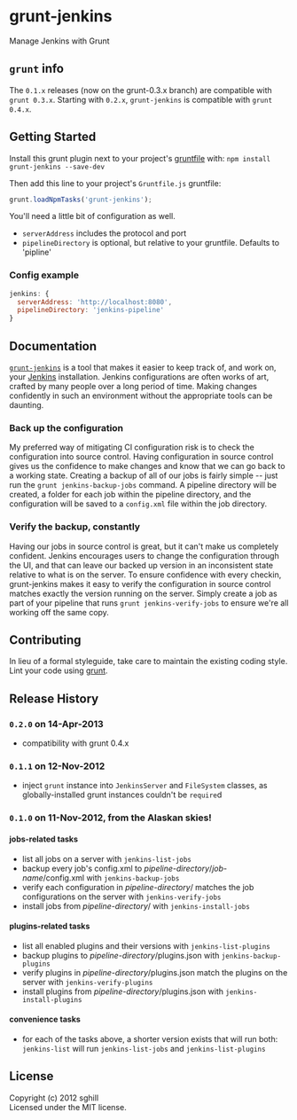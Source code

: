 # grunt-jenkins

Manage Jenkins with Grunt

## `grunt` info
The `0.1.x` releases (now on the grunt-0.3.x branch) are compatible with `grunt 0.3.x`. Starting with `0.2.x`, `grunt-jenkins` is compatible with `grunt 0.4.x`.

## Getting Started
Install this grunt plugin next to your project's [gruntfile][getting_started] with: `npm install grunt-jenkins --save-dev`

Then add this line to your project's `Gruntfile.js` gruntfile:

```javascript
grunt.loadNpmTasks('grunt-jenkins');
```

You'll need a little bit of configuration as well.
* `serverAddress` includes the protocol and port
* `pipelineDirectory` is optional, but relative to your gruntfile. Defaults to 'pipline'

### Config example
```javascript
jenkins: {
  serverAddress: 'http://localhost:8080',
  pipelineDirectory: 'jenkins-pipeline'
}
```

[grunt]: http://gruntjs.com/
[getting_started]: https://github.com/gruntjs/grunt/blob/master/docs/getting_started.md

## Documentation
[`grunt-jenkins`][grunt_jenkins_home] is a tool that makes it easier to keep track of, and work on, your [Jenkins][jenkins_home] installation. Jenkins configurations are often works of art, crafted by many people over a long period of time. Making changes confidently in such an environment without the appropriate tools can be daunting. 

### Back up the configuration
My preferred way of mitigating CI configuration risk is to check the configuration into source control. Having configuration in source control gives us the confidence to make changes and know that we can go back to a working state. Creating a backup of all of our jobs is fairly simple -- just run the `grunt jenkins-backup-jobs` command. A pipeline directory will be created, a folder for each job within the pipeline directory, and the configuration will be saved to a `config.xml` file within the job directory.

### Verify the backup, constantly
Having our jobs in source control is great, but it can't make us completely confident. Jenkins encourages users to change the configuration through the UI, and that can leave our backed up version in an inconsistent state relative to what is on the server. To ensure confidence with every checkin, grunt-jenkins makes it easy to verify the configuration in source control matches exactly the version running on the server. Simply create a job as part of your pipeline that runs `grunt jenkins-verify-jobs` to ensure we're all working off the same copy.

[grunt_jenkins_home]: https://github.com/sghill/grunt-jenkins
[jenkins_home]: http://jenkins-ci.org/

## Contributing
In lieu of a formal styleguide, take care to maintain the existing coding style. Lint your code using [grunt][grunt].

## Release History

### `0.2.0` on 14-Apr-2013
* compatibility with grunt 0.4.x

### `0.1.1` on 12-Nov-2012
* inject `grunt` instance into `JenkinsServer` and `FileSystem` classes, as globally-installed grunt instances couldn't be `require`d

### `0.1.0` on 11-Nov-2012, from the Alaskan skies!

#### jobs-related tasks
* list all jobs on a server with `jenkins-list-jobs`
* backup every job's config.xml to _pipeline-directory_/_job-name_/config.xml with `jenkins-backup-jobs`
* verify each configuration in _pipeline-directory_/ matches the job configurations on the server with `jenkins-verify-jobs`
* install jobs from _pipeline-directory_/ with `jenkins-install-jobs`

#### plugins-related tasks
* list all enabled plugins and their versions with `jenkins-list-plugins`
* backup plugins to _pipeline-directory_/plugins.json with `jenkins-backup-plugins`
* verify plugins in _pipeline-directory_/plugins.json match the plugins on the server with `jenkins-verify-plugins`
* install plugins from _pipeline-directory_/plugins.json with `jenkins-install-plugins`

#### convenience tasks

* for each of the tasks above, a shorter version exists that will run both: `jenkins-list` will run `jenkins-list-jobs` and `jenkins-list-plugins`

## License
Copyright (c) 2012 sghill  
Licensed under the MIT license.
